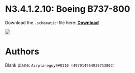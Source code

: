 # N3.4.1.2.10: Boeing B737-800

Download the `.schematic`-file here: **[Download](https://bte-n.github.io/resources/N3/4/1/B738.schematic)**

![](https://bte-n.github.io/resources/N3/4/1/738-boe.png)  

# Authors

Blank plane: `Airplaneguy9#8110 (497014954935713802)`    
